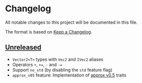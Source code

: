 # Changelog

All notable changes to this project will be documented in this file.

The format is based on [Keep a Changelog](https://keepachangelog.com/en/1.0.0/).


## [Unreleased]

* `Vector2<T>` types with `Vec2` and `IVec2` aliases
* Operators `+`, `+=`, `-` and `-=`
* Support `no_std` (by disabling the `std` feature flag)
* `approx_v05` feature: Implementation of [approx v0.5](https://docs.rs/approx/0.5) traits


[Unreleased]: https://github.com/jcornaz/aline/compare/...HEAD
